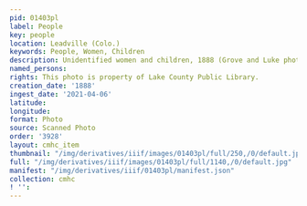 ```yaml
---
pid: 01403pl
label: People
key: people
location: Leadville (Colo.)
keywords: People, Women, Children
description: Unidentified women and children, 1888 (Grove and Luke photo)
named_persons: 
rights: This photo is property of Lake County Public Library.
creation_date: '1888'
ingest_date: '2021-04-06'
latitude: 
longitude: 
format: Photo
source: Scanned Photo
order: '3928'
layout: cmhc_item
thumbnail: "/img/derivatives/iiif/images/01403pl/full/250,/0/default.jpg"
full: "/img/derivatives/iiif/images/01403pl/full/1140,/0/default.jpg"
manifest: "/img/derivatives/iiif/01403pl/manifest.json"
collection: cmhc
! '': 
---
```

